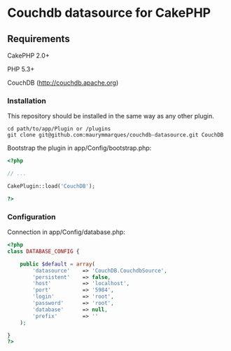 # Couchdb datasource for CakePHP



## Requirements
CakePHP 2.0+

PHP 5.3+ 

CouchDB (http://couchdb.apache.org)


### Installation

This repository should be installed in the same way as any other plugin.

```
cd path/to/app/Plugin or /plugins
git clone git@github.com:maurymmarques/couchdb-datasource.git CouchDB
```

Bootstrap the plugin in app/Config/bootstrap.php:

```php
<?php

// ...

CakePlugin::load('CouchDB');

?>
```

### Configuration

Connection in app/Config/database.php:

```php
<?php
class DATABASE_CONFIG {

	public $default = array(
		'datasource'	=> 'CouchDB.CouchdbSource',
		'persistent'	=> false,
		'host'			=> 'localhost',
		'port'			=> '5984',
		'login'			=> 'root',
		'password'		=> 'root',
		'database'		=> null,
		'prefix'		=> ''
	);

}
?>
```